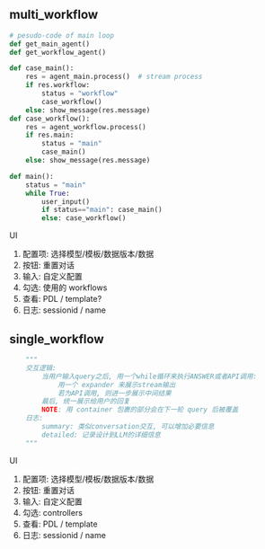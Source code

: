 

## multi_workflow
```python
# pesudo-code of main loop
def get_main_agent()
def get_workflow_agent()

def case_main():
    res = agent_main.process()  # stream process
    if res.workflow:
        status = "workflow"
        case_workflow()
    else: show_message(res.message)
def case_workflow():
    res = agent_workflow.process()
    if res.main:
        status = "main"
        case_main()
    else: show_message(res.message)

def main():
    status = "main"
    while True:
        user_input()
        if status=="main": case_main()
        else: case_workflow()
```

UI
1. 配置项: 选择模型/模板/数据版本/数据
2. 按钮: 重置对话
3. 输入: 自定义配置
4. 勾选: 使用的 workflows
5. 查看: PDL / template?
6. 日志: sessionid / name


## single_workflow
```python
    """ 
    交互逻辑: 
        当用户输入query之后, 用一个while循环来执行ANSWER或者API调用:
            用一个 expander 来展示stream输出
            若为API调用, 则进一步展示中间结果
        最后, 统一展示给用户的回复
        NOTE: 用 container 包裹的部分会在下一轮 query 后被覆盖
    日志:
        summary: 类似conversation交互, 可以增加必要信息
        detailed: 记录设计到LLM的详细信息
    """
```


UI
1. 配置项: 选择模型/模板/数据版本/数据
2. 按钮: 重置对话
3. 输入: 自定义配置
4. 勾选: controllers
5. 查看: PDL / template
6. 日志: sessionid / name
